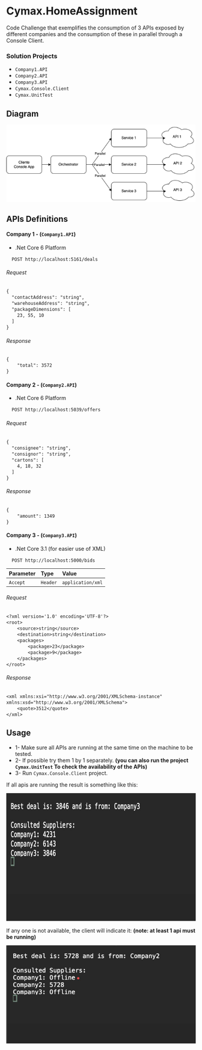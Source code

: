 
# Cymax.HomeAssignment

Code Challenge that exemplifies the consumption of 3 APIs exposed by different companies and the consumption of these in parallel through a Console Client.

### Solution Projects

- `Company1.API`
- `Company2.API`
- `Company3.API`
- `Cymax.Console.Client`
- `Cymax.UnitTest`

## Diagram

![alt text](https://github.com/glennperez/Cymax.HomeAssignment/blob/main/diagram.png?raw=true)

## APIs Definitions

#### Company 1 - (`Company1.API`)
- .Net Core 6 Platform
```http
  POST http://localhost:5161/deals
```
###### Request
```
{
  "contactAddress": "string",
  "warehouseAddress": "string",
  "packageDimensions": [
    23, 55, 10
  ]
}
```
###### Response
```
{
    "total": 3572
}
```
#### Company 2 - (`Company2.API`)
- .Net Core 6 Platform
```http
  POST http://localhost:5039/offers
```
###### Request
```
{
  "consignee": "string",
  "consignor": "string",
  "cartons": [
    4, 18, 32
  ]
}
```
###### Response
```
{
    "amount": 1349
}
```
#### Company 3 - (`Company3.API`)
- .Net Core 3.1 (for easier use of XML)
```http
  POST http://localhost:5000/bids
```

| Parameter | Type     | Value                       |
| :-------- | :------- | :-------------------------------- |
| `Accept`      | `Header` | `application/xml` |

###### Request
```
<?xml version='1.0' encoding='UTF-8'?>
<root>
    <source>string</source>
    <destination>string</destination>
    <packages>
        <package>23</package>
        <package>9</package>
    </packages>
</root>
```
###### Response
```
<xml xmlns:xsi="http://www.w3.org/2001/XMLSchema-instance" xmlns:xsd="http://www.w3.org/2001/XMLSchema">
    <quote>3512</quote>
</xml>
```
## Usage

- 1- Make sure all APIs are running at the same time on the machine to be tested.
- 2- If possible try them 1 by 1 separately. **(you can also run the project `Cymax.UnitTest` To check the availability of the APIs)**
- 3- Run `Cymax.Console.Client` project.

If all apis are running the result is something like this:

<img src="https://github.com/glennperez/Cymax.HomeAssignment/blob/main/console1.jpeg?raw=true" alt="drawing" width="685" height="340"/>

If any one is not available, the client will indicate it: **(note: at least 1 api must be running)**

![alt text](https://github.com/glennperez/Cymax.HomeAssignment/blob/main/console2.jpeg?raw=true)

